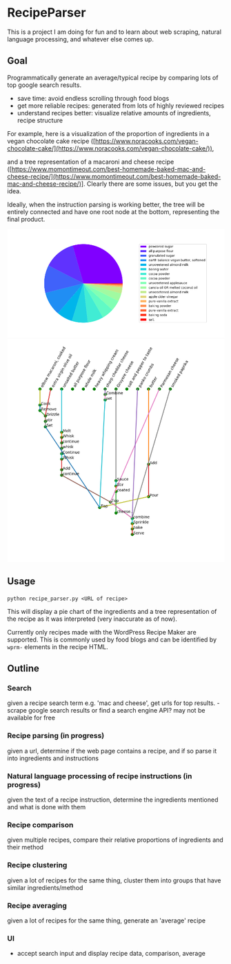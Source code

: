 # RecipeParser

This is a project I am doing for fun and to learn about web scraping, natural language processing, and whatever else comes up.

## Goal
Programmatically generate an average/typical recipe by comparing lots of top google search results.
* save time: avoid endless scrolling through food blogs
* get more reliable recipes: generated from lots of highly reviewed recipes
* understand recipes better: visualize relative amounts of ingredients, recipe structure

For example, here is a visualization of the proportion of ingredients in a vegan chocolate cake recipe ([https://www.noracooks.com/vegan-chocolate-cake/](https://www.noracooks.com/vegan-chocolate-cake/)),

and a tree representation of a macaroni and cheese recipe ([https://www.momontimeout.com/best-homemade-baked-mac-and-cheese-recipe/](https://www.momontimeout.com/best-homemade-baked-mac-and-cheese-recipe/)]. Clearly there are some issues, but you get the idea.

Ideally, when the instruction parsing is working better, the tree will be entirely connected and have one root node at the bottom, representing the final product.

![Example pie chart](/images/example_pie_chart.png)
![Example recipe graph](/images/example_recipe_tree.png)

## Usage
`python recipe_parser.py <URL of recipe>`

This will display a pie chart of the ingredients and a tree representation of the recipe as it was interpreted (very inaccurate as of now).

Currently only recipes made with the WordPress Recipe Maker are supported. This is commonly used by food blogs and can be identified by `wprm-` elements in the recipe HTML.


## Outline

### Search
  given a recipe search term e.g. 'mac and cheese', get urls for top results.
    - scrape google search results or find a search engine API? may not be available for free
  
### **Recipe parsing (in progress)**
  given a url, determine if the web page contains a recipe, and if so parse it into ingredients and instructions
### **Natural language processing of recipe instructions (in progress)**
  given the text of a recipe instruction, determine the ingredients mentioned and what is done with them
### Recipe comparison
  given multiple recipes, compare their relative proportions of ingredients and their method
### Recipe clustering
  given a lot of recipes for the same thing, cluster them into groups that have similar ingredients/method
### Recipe averaging
  given a lot of recipes for the same thing, generate an 'average' recipe
### UI
  - accept search input and display recipe data, comparison, average
